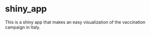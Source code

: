 # shiny_app

This is a shiny app that makes an easy visualization of the vaccination campaign in Italy.

